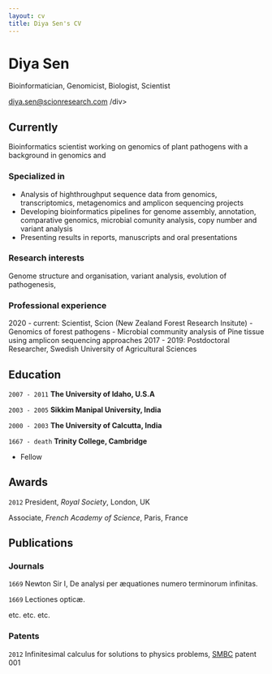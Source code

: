 ```yaml
---
layout: cv
title: Diya Sen's CV
---
```

# Diya Sen
Bioinformatician, Genomicist, Biologist, Scientist

<div id="webaddress">
<a href="diya.sen@scionresearch.com">diya.sen@scionresearch.com</a>
/div>

## Currently
Bioinformatics scientist working on genomics of plant pathogens with a background in genomics and 

### Specialized in
- Analysis of highthroughput sequence data from genomics, transcriptomics, metagenomics and amplicon sequencing projects
- Developing bioinformatics pipelines for genome assembly, annotation, comparative genomics, microbial comunity analysis, copy number and variant analysis 
- Presenting results in reports, manuscripts and oral presentations 

### Research interests
Genome structure and organisation, variant analysis, evolution of pathogenesis, 
  
### Professional experience
2020 - current:  Scientist, Scion (New Zealand Forest Research Insitute)
                 - Genomics of forest pathogens
                 - Microbial community analysis of Pine tissue using amplicon sequencing approaches
2017 - 2019: Postdoctoral Researcher, Swedish University of Agricultural Sciences

## Education

`2007 - 2011`
__The University of Idaho, U.S.A__
  
`2003 - 2005`
__Sikkim Manipal University, India__

`2000 - 2003`
__The University of Calcutta, India__
 
`1667 - death`
__Trinity College, Cambridge__

- Fellow



## Awards

`2012`
President, *Royal Society*, London, UK

Associate, *French Academy of Science*, Paris, France



## Publications

<!-- A list is also available [online](http://scholar.google.co.uk/citations?user=LTOTl0YAAAAJ) -->

### Journals

`1669`
Newton Sir I, De analysi per æquationes numero terminorum infinitas. 

`1669`
Lectiones opticæ.

etc. etc. etc.

### Patents

`2012`
Infinitesimal calculus for solutions to physics problems, [SMBC](http://www.techdirt.com/articles/20121011/09312820678/if-patents-had-been-around-time-newton.shtml) patent 001




<!-- ### Footer

Last updated: Feb 2022 -->



